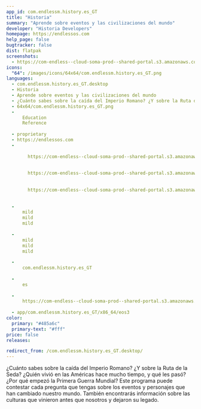 ```yaml
---
app_id: com.endlessm.history.es_GT
title: "Historia"
summary: "Aprende sobre eventos y las civilizaciones del mundo"
developer: "Historia Developers"
homepage: https://endlessos.com
help_page: false
bugtracker: false
dist: flatpak
screenshots:
  - https://com-endless--cloud-soma-prod--shared-portal.s3.amazonaws.com/apps.273.screenshots.8ae74130-7eb1-4007-9465-9d2cd447dfb4_201810231938195454.png
icons:
  "64": /images/icons/64x64/com.endlessm.history.es_GT.png
languages:
  - com.endlessm.history.es_GT.desktop
  - Historia
  - Aprende sobre eventos y las civilizaciones del mundo
  - ¿Cuánto sabes sobre la caída del Imperio Romano? ¿Y sobre la Ruta de la Seda? ¿Quién vivió en las Américas hace mucho tiempo, y qué les pasó? ¿Por qué empezó la Primera Guerra Mundial? Este programa puede contestar cada pregunta que tengas sobre los eventos y personajes que han cambiado nuestro mundo. También encontrarás información sobre las culturas que vinieron antes que nosotros y dejaron su legado.
  - 64x64/com.endlessm.history.es_GT.png
  - 
      Education
      Reference
    
  - proprietary
  - https://endlessos.com
  - 
      
        https://com-endless--cloud-soma-prod--shared-portal.s3.amazonaws.com/apps.273.screenshots.8ae74130-7eb1-4007-9465-9d2cd447dfb4_201810231938195454.png
      
      
        https://com-endless--cloud-soma-prod--shared-portal.s3.amazonaws.com/apps.273.screenshots.6d24fb33-8943-4a0b-97be-a5ca029f45be_201810231938205454.png
      
      
        https://com-endless--cloud-soma-prod--shared-portal.s3.amazonaws.com/apps.273.screenshots.ad8f4d3a-1e12-4d36-89ba-d4c60b6d409d_201810231938205454.png
      
    
  - 
      mild
      mild
      mild
    
  - 
      mild
      mild
      mild
    
  - 
      com.endlessm.history.es_GT
    
  - 
      es
    
  - 
      https://com-endless--cloud-soma-prod--shared-portal.s3.amazonaws.com/app.1236.appCenterThumbnail.52a994f7-68bc-40ff-a067-d24a1f50d040_201810231938704848.jpg
    
  - app/com.endlessm.history.es_GT/x86_64/eos3
color:
  primary: "#485a6c"
  primary-text: "#fff"
price: false
releases:

redirect_from: /com.endlessm.history.es_GT.desktop/
---
```


<p>¿Cuánto sabes sobre la caída del Imperio Romano? ¿Y sobre la Ruta de la Seda? ¿Quién vivió en las Américas hace mucho tiempo, y qué les pasó? ¿Por qué empezó la Primera Guerra Mundial? Este programa puede contestar cada pregunta que tengas sobre los eventos y personajes que han cambiado nuestro mundo. También encontrarás información sobre las culturas que vinieron antes que nosotros y dejaron su legado.</p>